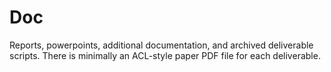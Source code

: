 # Doc

Reports, powerpoints, additional documentation, and archived deliverable scripts. There is minimally an ACL-style paper PDF file for each deliverable.
